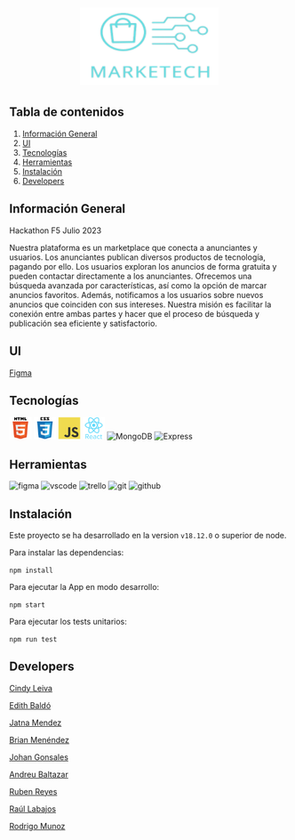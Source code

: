 <h1 align="center">
  <img src="./hooks_react/src/assets/logosvg1.svg" alt= "Logo" width=250px> 
  
</h1>

## Tabla de contenidos 
   1. [Información General](#información-general)
   2. [UI](#UI)
   3. [Tecnologías](#tecnologías)
   4. [Herramientas](#herramientas)
   5. [Instalación](#instalación)
   6. [Developers](#developers)

## Información General
Hackathon F5 Julio 2023

Nuestra plataforma es un marketplace que conecta a anunciantes y usuarios. Los anunciantes publican diversos productos de tecnología, pagando por ello. Los usuarios exploran los anuncios de forma gratuita y pueden contactar directamente a los anunciantes. 
Ofrecemos una búsqueda avanzada por características, así como la opción de marcar anuncios favoritos. Además, notificamos a los usuarios sobre nuevos anuncios que coinciden con sus intereses. Nuestra misión es facilitar la conexión entre ambas partes y hacer que el proceso de búsqueda y publicación sea eficiente y satisfactorio.


## UI
[Figma](https://www.figma.com/file/E4tvc9slZWCUOGyn97CzCC/Hackathon?type=design&node-id=0%3A1&mode=design&t=vy51kYaMC37ZNdKg-1)



## Tecnologías
<div> <img src="https://raw.githubusercontent.com/devicons/devicon/master/icons/html5/html5-original-wordmark.svg" alt="html5" width="40" height="40"/>
<img src="https://raw.githubusercontent.com/devicons/devicon/master/icons/css3/css3-original-wordmark.svg" alt="css3" width="40" height="40"/>
<img src="https://raw.githubusercontent.com/devicons/devicon/master/icons/javascript/javascript-original.svg" alt="javascript" width="40" height="40"/> 
<img src="https://raw.githubusercontent.com/devicons/devicon/master/icons/react/react-original-wordmark.svg" alt="css3" width="40" height="40"/>
<img src="https://upload.wikimedia.org/wikipedia/commons/thumb/9/93/MongoDB_Logo.svg/1280px-MongoDB_Logo.svg.png" alt="MongoDB" width="40" heigth="40"/> 
<img src="https://www.bairesdev.com/wp-content/uploads/2021/07/Expressjs.svg" alt="Express" width="40" heigth="40"/>
</div>

## Herramientas
<div>
<img src="https://www.vectorlogo.zone/logos/figma/figma-icon.svg" alt="figma" width="40" height="40"/>
<img src="https://w7.pngwing.com/pngs/512/824/png-transparent-visual-studio-code-hd-logo-thumbnail.png" alt="vscode" width="40" heigth="40"/>
<img src="https://w7.pngwing.com/pngs/115/721/png-transparent-trello-social-icons-icon.png" alt="trello" width="40" heigth="40"/>
<img src="https://www.vectorlogo.zone/logos/git-scm/git-scm-icon.svg" alt="git" width="40" height="40"/>
<img src="https://cdn-icons-png.flaticon.com/512/25/25231.png" alt="github" width="40" heigth="40"/>  
</div>

## Instalación
Este proyecto se ha desarrollado en la version `v18.12.0` o superior de node.

Para instalar las dependencias:

  `npm install`

Para ejecutar la App en modo desarrollo:

  `npm start`

Para ejecutar los tests unitarios: 

  `npm run test`

## Developers

[Cindy Leiva](https://github.com/CindyLeiva)

[Edith Baldó]()

[Jatna Mendez]()

[Brian Menéndez]()

[Johan Gonsales]()

[Andreu Baltazar]()

[Ruben Reyes]()

[Raúl Labajos]()

[Rodrigo Munoz]()
